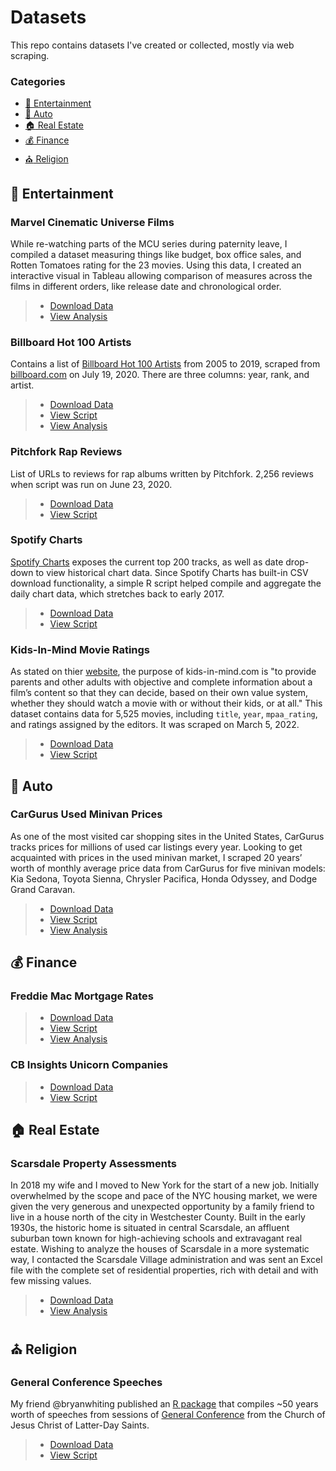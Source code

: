 # Datasets

This repo contains datasets I've created or collected, mostly via web scraping.

### Categories
- [:movie_camera: Entertainment](#Entertainment)
- [:car: Auto](#Auto)
- [:house: Real Estate](#Real-Estate)
- [💰 Finance](#Finance)
- [:church: Religion](#Religion)

## :movie_camera: Entertainment

### Marvel Cinematic Universe Films

While re-watching parts of the MCU series during paternity leave, I compiled a dataset measuring things like budget, box office sales, and Rotten Tomatoes rating for the 23 movies. Using this data, I created an interactive visual in Tableau allowing comparison of measures across the films in different orders, like release date and chronological order.

> - [Download Data](https://github.com/erikgregorywebb/data/blob/main/data/mcu-movies.csv)
> - [View Analysis](https://unboxed-analytics.com/data-technology/exploring-the-marvel-cinematic-universe-in-tableau/)

### Billboard Hot 100 Artists
Contains a list of [Billboard Hot 100 Artists](https://www.billboard.com/charts/year-end/2019/hot-100-artists) from 2005 to 2019, scraped from [billboard.com](billboard.com/) on July 19, 2020. There are three columns: year, rank, and artist. 

> - [Download Data](https://github.com/erikgregorywebb/data/blob/main/data/billboard-hot-100-artists-2005to2019.csv)
> - [View Script](https://github.com/erikgregorywebb/data/blob/main/scripts/billboard-scraper.R)
> - [View Analysis](https://unboxed-analytics.com/data-technology/the-rise-of-rap-a-genre-popularity-analysis/)

### Pitchfork Rap Reviews

List of URLs to reviews for rap albums written by Pitchfork. 2,256 reviews when script was run on June 23, 2020.

> - [Download Data](https://github.com/erikgregorywebb/data/blob/main/data/pitchfork-rap-reviews-2020-06-23.csv)
> - [View Script](https://github.com/erikgregorywebb/data/blob/main/scripts/pitchfork-reviews.R)

### Spotify Charts

[Spotify Charts](https://spotifycharts.com) exposes the current top 200 tracks, as well as date drop-down to view historical chart data. Since Spotify Charts has built-in CSV download functionality, a simple R script helped compile and aggregate the daily chart data, which stretches back to early 2017.

> - [Download Data](https://github.com/erikgregorywebb/data/blob/main/data/spotify-charts-daily-2020-10-07.csv)
> - [View Script](https://github.com/erikgregorywebb/data/blob/main/scripts/spotify-charts-scraper.R)

### Kids-In-Mind Movie Ratings

As stated on thier [website](https://kids-in-mind.com/about.htm), the purpose of kids-in-mind.com is "to provide parents and other adults with objective and complete information about a film’s content so that they can decide, based on their own value system, whether they should watch a movie with or without their kids, or at all." This dataset contains data for 5,525 movies, including `title`, `year`, `mpaa_rating`, and ratings assigned by the editors. It was scraped on March 5, 2022.

> - [Download Data](https://github.com/erikgregorywebb/data/blob/main/data/kids-in-mind-movies.csv)
> - [View Script](https://github.com/erikgregorywebb/data/blob/main/scripts/kids-in-mind-movies-scraper.R)

## :car: Auto

### CarGurus Used Minivan Prices

As one of the most visited car shopping sites in the United States, CarGurus tracks prices for millions of used car listings every year. Looking to get acquainted with prices in the used minivan market, I scraped 20 years’ worth of monthly average price data from CarGurus for five minivan models: Kia Sedona, Toyota Sienna, Chrysler Pacifica, Honda Odyssey, and Dodge Grand Caravan. 

> - [Download Data](https://github.com/erikgregorywebb/data/blob/main/data/cargurus-minivans.csv)
> - [View Script](https://github.com/erikgregorywebb/data/blob/main/scripts/cargurus-scraper.R)
> - [View Analysis](https://unboxed-analytics.com/data-technology/minivan-wars-visualizing-prices-in-the-used-car-market/)

## 💰 Finance

### Freddie Mac Mortgage Rates

> - [Download Data](https://github.com/erikgregorywebb/github-actions-demo/tree/main/data)
> - [View Script](https://github.com/erikgregorywebb/github-actions-demo/blob/main/freddiemac.py)
> - [View Analysis](https://unboxed-analytics.com/data-technology/github-actions-for-data-analysts/)

### CB Insights Unicorn Companies

> - [Download Data](https://github.com/erikgregorywebb/data/blob/main/data/cb-unicorns-2022-06-06.csv)
> - [View Script](https://github.com/erikgregorywebb/data/blob/main/scripts/cb-unicorns.R)

## :house: Real Estate

### Scarsdale Property Assessments
In 2018 my wife and I moved to New York for the start of a new job. Initially overwhelmed by the scope and pace of the NYC housing market, we were given the very generous and unexpected opportunity by a family friend to live in a house north of the city in Westchester County. Built in the early 1930s, the historic home is situated in central Scarsdale, an affluent suburban town known for high-achieving schools and extravagant real estate. Wishing to analyze the houses of Scarsdale in a more systematic way, I contacted the Scarsdale Village administration and was sent an Excel file with the complete set of residential properties, rich with detail and with few missing values.

> - [Download Data](https://github.com/erikgregorywebb/data/blob/main/data/scarsdale-property-assessment-2019.csv)
> - [View Analysis](https://unboxed-analytics.com/data-technology/mapping-scarsdale-real-estate-data-with-python/)

## :church: Religion

### General Conference Speeches

My friend @bryanwhiting published an [R package](https://github.com/bryanwhiting/generalconference) that compiles ~50 years worth of speeches from sessions of [General Conference](https://www.churchofjesuschrist.org/study/general-conference?lang=eng) from the Church of Jesus Christ of Latter-Day Saints.

> - [Download Data](https://drive.google.com/file/d/1BSisfqMb1HWyDxm6eYosWiv7s_KT2BYi/view?usp=sharing)
> - [View Script](https://github.com/erikgregorywebb/data/blob/main/scripts/general-conference.R)
